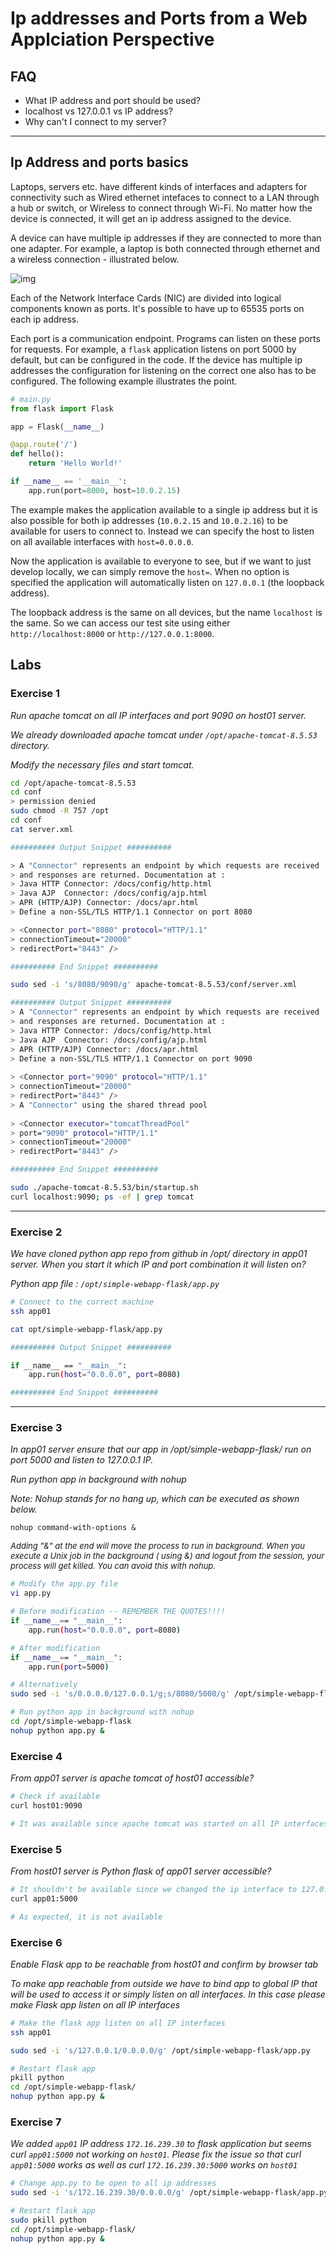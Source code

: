 # Ip addresses and Ports from a Web Applciation Perspective

## FAQ

* What IP address and port should be used?
* localhost vs 127.0.0.1 vs IP address?
* Why can't I connect to my server?

---

## Ip Address and ports basics  

Laptops, servers etc. have different kinds of interfaces and adapters for connectivity such as Wired ethernet intefaces to connect to a LAN through a hub or switch, or Wireless to connect through Wi-Fi. No matter how the device is connected, it will get an ip address assigned to the device.

A device can have multiple ip addresses if they are connected to more than one adapter. For example, a laptop is both connected through ethernet and a wireless connection - illustrated below.

![img](../imgs/multiple_ip_addresses_single_device.png)

Each of the Network Interface Cards (NIC) are divided into logical components known as ports. It's possible to have up to 65535 ports on each ip address.

Each port is a communication endpoint. Programs can listen on these ports for requests. For example, a `flask` application listens on port 5000 by default, but can be configured in the code. If the device has multiple ip addresses the configuration for listening on the correct one also has to be configured. The following example illustrates the point.

```python
# main.py
from flask import Flask

app = Flask(__name__)

@app.route('/')
def hello():
    return 'Hello World!'

if __name__ == '__main__':
    app.run(port=8000, host=10.0.2.15)
```

The example makes the application available to a single ip address but it is also possible for both ip addresses (`10.0.2.15` and `10.0.2.16`) to be available for users to connect to. Instead we can specify the host to listen on all available interfaces with `host=0.0.0.0`.

Now the application is available to everyone to see, but if we want to just develop locally, we can simply remove the `host=`. When no option is specified the application will automatically listen on `127.0.0.1` (the loopback address).

The loopback address is the same on all devices, but the name `localhost` is the same. So we can access our test site using either `http://localhost:8000` or `http://127.0.0.1:8000`.

## Labs

### Exercise 1

*Run apache tomcat on all IP interfaces and port 9090 on host01 server.*

*We already downloaded apache tomcat under `/opt/apache-tomcat-8.5.53` directory.*

*Modify the necessary files and start tomcat.*

```bash
cd /opt/apache-tomcat-8.5.53
cd conf
> permission denied
sudo chmod -R 757 /opt
cd conf
cat server.xml

########## Output Snippet ##########

> A "Connector" represents an endpoint by which requests are received
> and responses are returned. Documentation at :
> Java HTTP Connector: /docs/config/http.html
> Java AJP  Connector: /docs/config/ajp.html
> APR (HTTP/AJP) Connector: /docs/apr.html
> Define a non-SSL/TLS HTTP/1.1 Connector on port 8080

> <Connector port="8080" protocol="HTTP/1.1"
> connectionTimeout="20000"
> redirectPort="8443" />

########## End Snippet ##########

sudo sed -i 's/8080/9090/g' apache-tomcat-8.5.53/conf/server.xml

########## Output Snippet ##########
> A "Connector" represents an endpoint by which requests are received
> and responses are returned. Documentation at :
> Java HTTP Connector: /docs/config/http.html
> Java AJP  Connector: /docs/config/ajp.html
> APR (HTTP/AJP) Connector: /docs/apr.html
> Define a non-SSL/TLS HTTP/1.1 Connector on port 9090
 
> <Connector port="9090" protocol="HTTP/1.1"
> connectionTimeout="20000"
> redirectPort="8443" />
> A "Connector" using the shared thread pool
 
> <Connector executor="tomcatThreadPool"
> port="9090" protocol="HTTP/1.1"
> connectionTimeout="20000"
> redirectPort="8443" />

########## End Snippet ##########

sudo ./apache-tomcat-8.5.53/bin/startup.sh
curl localhost:9090; ps -ef | grep tomcat
```

---

### Exercise 2

*We have cloned python app repo from github in /opt/ directory in app01 server. When you start it which IP and port combination it will listen on?*

*Python app file : `/opt/simple-webapp-flask/app.py`*

```bash
# Connect to the correct machine
ssh app01

cat opt/simple-webapp-flask/app.py

########## Output Snippet ##########

if __name__ == "__main__":
    app.run(host="0.0.0.0", port=8080)

########## End Snippet ##########
```

---

### Exercise 3

*In app01 server ensure that our app in /opt/simple-webapp-flask/ run on port 5000 and listen to 127.0.0.1 IP.* 

*Run python app in background with nohup*

*Note: Nohup stands for no hang up, which can be executed as shown below.*

`nohup command-with-options &`

<font size=2>*Adding "&" at the end will move the process to run in background. When you execute a Unix job in the background ( using &) and logout from the session, your process will get killed. You can avoid this with nohup.*</font>

```bash
# Modify the app.py file
vi app.py

# Before modification -- REMEMBER THE QUOTES!!!!
if __name__== "__main__":
    app.run(host="0.0.0.0", port=8080)

# After modification
if __name__== "__main__":
    app.run(port=5000)

# Alternatively
sudo sed -i 's/0.0.0.0/127.0.0.1/g;s/8080/5000/g' /opt/simple-webapp-flask/app.py

# Run python app in background with nohup
cd /opt/simple-webapp-flask
nohup python app.py &
```

### Exercise 4

*From app01 server is apache tomcat of host01 accessible?*

```bash
# Check if available
curl host01:9090

# It was available since apache tomcat was started on all IP interfaces
```

### Exercise 5

*From host01 server is Python flask of app01 server accessible?*

```bash
# It shouldn't be available since we changed the ip interface to 127.0.0.1
curl app01:5000

# As expected, it is not available
```

### Exercise 6

*Enable Flask app to be reachable from host01 and confirm by browser tab*

*To make app reachable from outside we have to bind app to global IP that will be used to access it or simply listen on all interfaces. In this case please make Flask app listen on all IP interfaces*

```bash
# Make the flask app listen on all IP interfaces
ssh app01

sudo sed -i 's/127.0.0.1/0.0.0.0/g' /opt/simple-webapp-flask/app.py

# Restart flask app
pkill python
cd /opt/simple-webapp-flask/
nohup python app.py &
```

### Exercise 7

*We added `app01` IP address `172.16.239.30` to flask application but seems curl `app01:5000` not working on `host01`. Please fix the issue so that curl `app01:5000` works as well as curl `172.16.239.30:5000` works on `host01`*

```bash
# Change app.py to be open to all ip addresses
sudo sed -i 's/172.16.239.30/0.0.0.0/g' /opt/simple-webapp-flask/app.py

# Restart flask app
sudo pkill python
cd /opt/simple-webapp-flask/
nohup python app.py &
```
